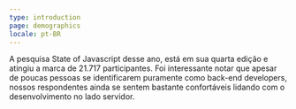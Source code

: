 ```yaml
---
type: introduction
page: demographics
locale: pt-BR
---
```


A pesquisa State of Javascript desse ano, está em sua quarta edição e atingiu a marca de 21.717 participantes. Foi interessante notar que apesar de poucas pessoas se identificarem puramente como back-end developers, nossos respondentes ainda se sentem bastante confortáveis lidando com o desenvolvimento no lado servidor.
